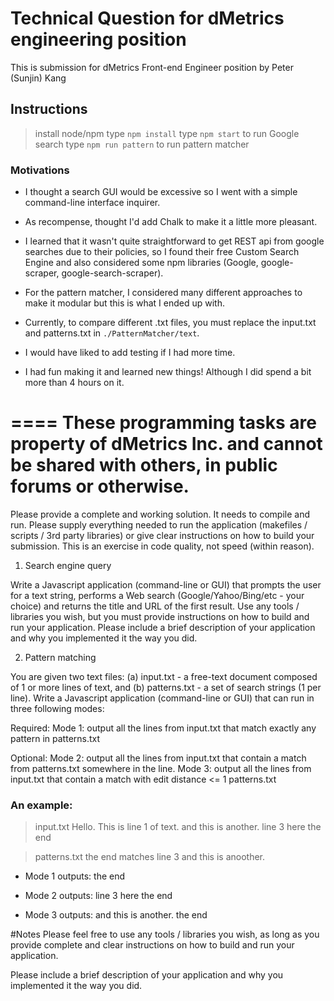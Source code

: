 # Technical Question for dMetrics engineering position

This is submission for dMetrics Front-end Engineer position by Peter (Sunjin) Kang

## Instructions
> install node/npm
> type `npm install`
> type `npm start` to run Google search
> type `npm run pattern` to run pattern matcher

### Motivations
- I thought a search GUI would be excessive so I went with a simple command-line interface inquirer.
- As recompense, thought I'd add Chalk to make it a little more pleasant.
- I learned that it wasn't quite straightforward to get REST api from google searches due to their policies, so I found their free Custom Search Engine and also considered some npm libraries (Google, google-scraper, google-search-scraper).

- For the pattern matcher, I considered many different approaches to make it modular but this is what I ended up with.
- Currently, to compare different .txt files, you must replace the input.txt and patterns.txt in `./PatternMatcher/text`.
- I would have liked to add testing if I had more time.
- I had fun making it and learned new things! Although I did spend a bit more than 4 hours on it.










====
These programming tasks are property of dMetrics Inc. and cannot be shared with others, in public forums or otherwise.
====

Please provide a complete and working solution. It needs to compile and run. Please supply everything needed to run the application (makefiles / scripts / 3rd party libraries) or give clear instructions on how to build your submission. This is an exercise in code quality, not speed (within reason).

1. Search engine query

Write a Javascript application (command-line or GUI) that prompts the user for a text string, performs a Web search (Google/Yahoo/Bing/etc - your choice) and returns the title and URL of the first result. Use any tools / libraries you wish, but you must provide instructions on how to build and run your application. Please include a brief description of your application and why you implemented it the way you did.


2. Pattern matching

You are given two text files: (a) input.txt - a free-text document composed of 1 or more lines of text, and (b) patterns.txt - a set of search strings (1 per line). Write a Javascript application (command-line or GUI) that can run in three following modes:

Required:
Mode 1: output all the lines from input.txt that match exactly any pattern in patterns.txt

Optional:
Mode 2: output all the lines from input.txt that contain a match from patterns.txt somewhere in the line.
Mode 3: output all the lines from input.txt that contain a match with edit distance <= 1 patterns.txt


### An example:


> input.txt
> Hello.  This is line 1 of text.
> and this is another.
> line 3 here
> the end

> patterns.txt
> the end
> matches
> line 3
> and this is anoother.

- Mode 1 outputs:
the end

- Mode 2 outputs:
line 3 here
the end

- Mode 3 outputs:
and this is another.
the end


#Notes
Please feel free to use any tools / libraries you wish, as long as you provide complete and clear instructions on how to build and run your application.

Please include a brief description of your application and why you implemented it the way you did.
